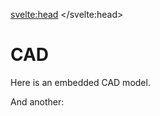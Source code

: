 <svelte:head>
    <title>Demo - CAD</title>
</svelte:head>

<script>
    import { CAD } from "$lib/widgets";
</script>

# CAD

Here is an embedded CAD model.

<CAD geometry="https://cdn.bojit.org/files/glb/BOJIT_V3.glb" aspect="16:10"/>

And another:

<CAD geometry="https://cdn.bojit.org/files/glb/kinectIP.glb" />
